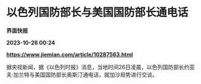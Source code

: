 # 以色列国防部长与美国国防部长通电话
**界面快报**

**2023-10-26 00:24**

**https://www.jiemian.com/article/10287563.html**

据央视新闻，据《以色列时报》消息，当地时间26日凌晨，以色列国防部长约亚夫·加兰特与美国国防部长奥斯汀通电话，就加沙局势进行交谈。